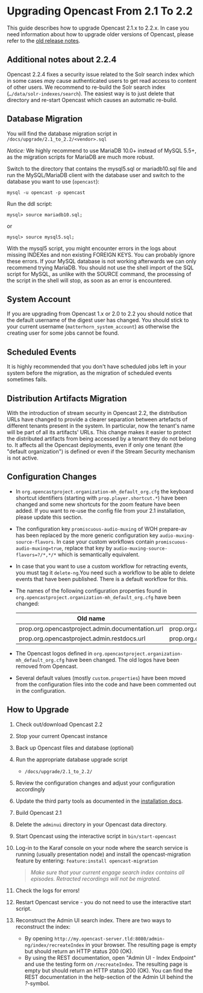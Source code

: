 # Upgrading Opencast From 2.1 To 2.2

This guide describes how to upgrade Opencast 2.1.x to 2.2.x. In case you need information about how to upgrade older
versions of Opencast, please refer to the [old release notes](https://docs.opencast.org).

## Additional notes about 2.2.4

Opencast 2.2.4 fixes a security issue related to the Solr search index which in some cases *ma*y cause authenticated
users to get read access to content of other users. We recommend to re-build the Solr search index
(`…/data/solr-indexes/search`). The easiest way is to just delete that directory and re-start Opencast which causes an
automatic re-build.


## Database Migration

You will find the database migration script in `/docs/upgrade/2.1_to_2.2/<vendor>.sql`

*Notice:* We highly recommend to use MariaDB 10.0+ instead of MySQL 5.5+, as the migration scripts for MariaDB are
much more robust.

Switch to the directory that contains the mysql5.sql or mariadb10.sql file and run the MySQL/MariaDB client with the
database user and switch to the database you want to use (`opencast`):

    mysql -u opencast -p opencast

Run the ddl script:

    mysql> source mariadb10.sql;

or

    mysql> source mysql5.sql;

With the mysql5 script, you might encounter errors in the logs about missing INDEXes and non existing FOREIGN KEYS. You
can probably ignore these errors. If your MySQL database is not working afterwards we can only recommend trying MariaDB.
You should not use the shell import of the SQL script for MySQL, as unlike with the SOURCE command, the processing of
the script in the shell will stop, as soon as an error is encountered.

## System Account

If you are upgrading from Opencast 1.x or 2.0 to 2.2 you should notice that the default username of the digest user
has changed. You should stick to your current username (`matterhorn_system_account`) as otherwise the creating user for
some jobs cannot be found.

## Scheduled Events

It is highly recommended that you don't have scheduled jobs left in your system before the migration, as the migration
of scheduled events sometimes fails.

## Distribution Artifacts Migration

With the introduction of stream security in Opencast 2.2, the distribution URLs have changed to provide a clearer
separation between artefacts of different tenants present in the system. In particular, now the tenant's name will be
part of all its artifacts' URLs. This change makes it easier to protect the distributed artifacts from being accessed by
a tenant they do not belong to. It affects all the Opencast deployments, even if only one tenant (the "default
organization") is defined or even if the Stream Security mechanism is not active.

## Configuration Changes

* In `org.opencastproject.organization-mh_default_org.cfg` the keyboard shortcut identifiers (starting with
  `prop.player.shortcut.*`) have been changed and some new shortcuts for the zoom feature have been added.  If you want
  to re-use the config file from your 2.1 installation, please update this section.

* The configuration key `promiscuous-audio-muxing` of WOH prepare-av has been replaced by the more generic configuration
  key `audio-muxing-source-flavors`. In case your custom workflows contain `promiscuous-audio-muxing=true`, replace that
  key by `audio-muxing-source-flavors=?/*,*/*` which is semantically equivalent.

* In case that you want to use a custom workflow for retracting events, you must tag it `delete-ng`.You need such a
  workflow to be able to delete events that have been published. There is a default workflow for this.

* The names of the following configuration properties found in `org.opencastproject.organization-mh_default_org.cfg`
  have been changed:

    |Old name                                             |New name                                               |
    |-----------------------------------------------------|-------------------------------------------------------|
    |prop.org.opencastproject.admin.documentation.url     | prop.org.opencastproject.admin.help.documentation.url |
    |prop.org.opencastproject.admin.restdocs.url          | prop.org.opencastproject.admin.help.restdocs.url      |

* The Opencast logos defined in `org.opencastproject.organization-mh_default_org.cfg` have been changed.  The old logos
  have been removed from Opencast.

* Several default values (mostly `custom.properties`) have been moved from the configuration files into the code and
  have been commented out in the configuration.

## How to Upgrade

1. Check out/download Opencast 2.2
2. Stop your current Opencast instance
3. Back up Opencast files and database (optional)
4. Run the appropriate database upgrade script
     - `/docs/upgrade/2.1_to_2.2/`
5. Review the configuration changes and adjust your configuration accordingly
6. Update the third party tools as documented in the [installation docs](installation/index.md).
7. Build Opencast 2.1
8. Delete the `adminui` directory in your Opencast data directory.
9. Start Opencast using the interactive script in `bin/start-opencast`
10. Log-in to the Karaf console on your node where the search service is running (usually presentation node) 
    and install the opencast-migration feature by entering: `feature:install opencast-migration`

    > *Make sure that your current engage search index contains all episodes. Retracted recordings will not be 
    migrated.*

11. Check the logs for errors!
12. Restart Opencast service - you do not need to use the interactive start script.
13. Reconstruct the Admin UI search index. There are two ways to reconstruct the index:

       * By opening `http://my.opencast-server.tld:8080/admin-ng/index/recreateIndex` in your browser.
         The resulting page is empty but should return an HTTP status 200 (OK).
       * By using the REST documentation, open "Admin UI - Index Endpoint" and use the testing form on `/recreateIndex`.
         The resulting page is empty but should return an HTTP status 200 (OK).
         You can find the REST documentation in the help-section of the Admin UI behind the *?*-symbol.
